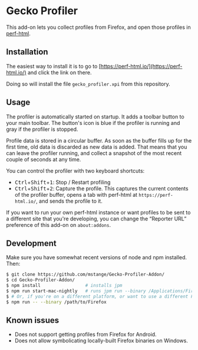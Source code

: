 # Gecko Profiler

This add-on lets you collect profiles from Firefox, and open those profiles in [perf-html](https://perf-html.io/).

## Installation

The easiest way to install it is to go to [https://perf-html.io/](https://perf-html.io/) and click the link on there.

Doing so will install the file `gecko_profiler.xpi` from this repository.

## Usage

The profiler is automatically started on startup. It adds a toolbar button to your main toolbar.
The button's icon is blue if the profiler is running and gray if the profiler is stopped.

Profile data is stored in a circular buffer. As soon as the buffer fills up for the first time, old data is discarded as new data is added.
That means that you can leave the profiler running, and collect a snapshot of the most recent couple of seconds at any time.

You can control the profiler with two keyboard shortcuts:

 - <kbd>Ctrl</kbd>+<kbd>Shift</kbd>+<kbd>1</kbd>: Stop / Restart profiling
 - <kbd>Ctrl</kbd>+<kbd>Shift</kbd>+<kbd>2</kbd>: Capture the profile. This captures the current contents of the profiler buffer, opens a tab with perf-html at `https://perf-html.io/`, and sends the profile to it.

If you want to run your own perf-html instance or want profiles to be sent to a different site that you're developing, you can change the “Reporter URL” preference of this add-on on `about:addons`.

## Development

Make sure you have somewhat recent versions of node and npm installed. Then:

```bash
$ git clone https://github.com/mstange/Gecko-Profiler-Addon/
$ cd Gecko-Profiler-Addon/
$ npm install                 # installs jpm
$ npm run start-mac-nightly   # runs jpm run --binary /Applications/FirefoxNightly.app
$ # Or, if you're on a different platform, or want to use a different Firefox binary:
$ npm run -- --binary /path/to/Firefox
```

## Known issues

 - Does not support getting profiles from Firefox for Android.
 - Does not allow symbolicating locally-built Firefox binaries on Windows.
